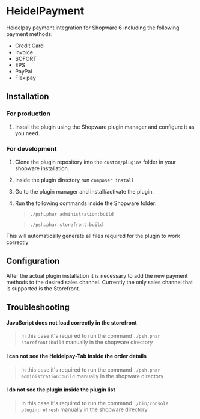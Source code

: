 # HeidelPayment

Heidelpay payment integration for Shopware 6 including the following payment methods:
* Credit Card
* Invoice
* SOFORT
* EPS
* PayPal
* Flexipay

## Installation
### For production
1. Install the plugin using the Shopware plugin manager and configure it as you need.

### For development
1. Clone the plugin repository into the `custom/plugins` folder in your shopware installation.
2. Inside the plugin directory run `composer install`
3. Go to the plugin manager and install/activate the plugin.
4. Run the following commands inside the Shopware folder:
    > `./psh.phar administration:build`

    > `./psh.phar storefront:build`

This will automatically generate all files required for the plugin to work correctly

## Configuration
After the actual plugin installation it is necessary to add the new payment methods to the desired sales channel. 
Currently the only sales channel that is supported is the Storefront.

## Troubleshooting

#### JavaScript does not load correctly in the storefront

> In this case it's required to run the command `./psh.phar storefront:build` manually in the shopware directory

#### I can not see the Heidelpay-Tab inside the order details

>In this case it's required to run the command `./psh.phar administration:build` manually in the shopware directory

#### I do not see the plugin inside the plugin list
>In this case it's required to run the command `./bin/console plugin:refresh` manually in the shopware directory
